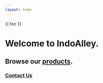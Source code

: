```yaml
---
layout: home
---
```


{{ toc }}

# Welcome to IndoAlley. 
## Browse our [products](http://www.amazon.com/shops/indoalley).

### [Contact Us](mailto:contact.ragavill.com)

